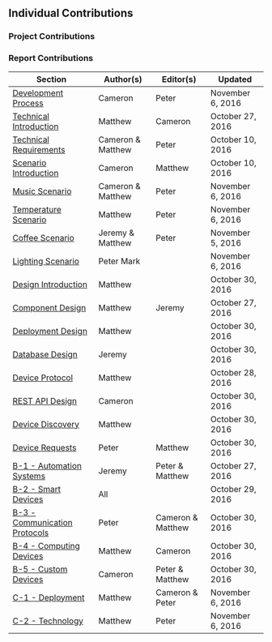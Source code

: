 ## Individual Contributions

### Project Contributions

### Report Contributions

| Section                                  | Author(s)         | Editor(s)         | Updated          |
| ---------------------------------------  | ----------------- | --------------    | ---------------- |
| [Development Process](#section-2-3)      | Cameron           | Peter             | November 6, 2016 |
| [Technical Introduction](#section-3-1-1) | Matthew           | Cameron           | October 27, 2016 |
| [Technical Requirements](#section-3-2)   | Cameron & Matthew | Peter             | October 10, 2016 |
| [Scenario Introduction](#section-3-3-0)  | Cameron           | Matthew           | October 10, 2016 |
| [Music Scenario](#section-3-3-1)         | Cameron & Matthew | Peter             | November 6, 2016 |
| [Temperature Scenario](#section-3-3-2)   | Matthew           | Peter             | November 6, 2016 |
| [Coffee Scenario](#section-3-3-3)        | Jeremy & Matthew  | Peter             | November 5, 2016 |
| [Lighting Scenario](#section-3-3-4)      | Peter Mark        |                   | November 6, 2016 |
| [Design Introduction](#section-3-4-1)    | Matthew           |                   | October 30, 2016 |
| [Component Design](#section-3-4-2)       | Matthew           | Jeremy            | October 27, 2016 |
| [Deployment Design](#section-3-4-3)      | Matthew           |                   | October 30, 2016 |
| [Database Design](#section-3-4-4)        | Jeremy            |                   | October 30, 2016 |
| [Device Protocol](#section-3-4-5)        | Matthew           |                   | October 28, 2016 |
| [REST API Design](#section-3-4-6)        | Cameron           |                   | October 30, 2016 |
| [Device Discovery](#section-3-4-7)       | Matthew           |                   | October 30, 2016 |
| [Device Requests](#section-3-4-8)        | Peter             | Matthew           | October 30, 2016 |
| [B-1 - Automation Systems](#B-1)         | Jeremy            | Peter & Matthew   | October 27, 2016 |
| [B-2 - Smart Devices](#B-2)              | All               |                   | October 29, 2016 |
| [B-3 - Communication Protocols](#B-3)    | Peter             | Cameron & Matthew | October 30, 2016 |
| [B-4 - Computing Devices](#B-4)          | Matthew           | Cameron           | October 30, 2016 |
| [B-5 - Custom Devices](#B-5)             | Cameron           | Peter & Matthew   | October 30, 2016 |
| [C-1 - Deployment](#C-1)                 | Matthew           | Cameron & Peter   | November 6, 2016 |
| [C-2 - Technology](#C-2)                 | Matthew           | Peter             | November 6, 2016 |






